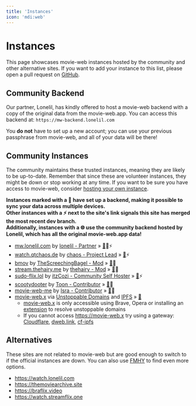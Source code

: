 ```yaml
---
title: 'Instances'
icon: 'mdi:web'
---
```


# Instances

This page showcases movie-web instances hosted by the community and other alternative sites. If you want to add your instance to this list, please open a pull request on [GitHub](https://github.com/movie-web/docs).

## Community Backend

Our partner, Lonelil, has kindly offered to host a movie-web backend with a copy of the original data from the movie-web.app. You can access this backend at: `https://mw-backend.lonelil.com`

You **do not** have to set up a new account; you can use your previous passphrase from movie-web, and all of your data will be there!

## Community Instances

The community maintains these trusted instances, meaning they are likely to be up-to-date. Remember that since these are volunteer instances, they might be down or stop working at any time. If you want to be sure you have access to movie-web, consider [hosting your own instance](../1.self-hosting/1.hosting-intro.md). 

**Instances marked with a 💾 have set up a backend, making it possible to sync your data across multiple devices.**<br />
**Other instances with a ⚡ next to the site's link signals this site has merged the most recent dev branch.**<br />
**Additionally, instances with a 🌐 use the community backend hosted by Lonelil, which has all the original movie-web.app data!**

- [mw.lonelil.com](https://mw.lonelil.com) by [lonelil - Partner](https://github.com/lonelil) » [💾](https://mw-backend.lonelil.ru)🌐⚡
- [watch.qtchaos.de](https://watch.qtchaos.de) by [chaos - Project Lead](https://github.com/qtchaos) » [💾](https://mw-backend.lonelil.ru)⚡
- [bmov](https://bmov.vercel.app) by [TheScreechingBagel - Mod](https://github.com/TheScreechingBagel) » [💾](https://mw-backend.lonelil.ru)🌐
- [stream.thehairy.me](https://stream.thehairy.me) by [thehairy - Mod](https://github.com/thehairy) » [💾](https://mw-backend.lonelil.ru)🌐
- [sudo-flix.lol](https://sudo-flix.lol) by [itzCozi - Community Self Hoster](https://gitlab.com/itzCozi) » [💾](https://sudo-flix-backend.lol)⚡
- [scootydooter](https://scootydooter.vercel.app) by [Toon - Contributor](https://github.com/Toon-arch) » [💾](https://mw-backend.lonelil.ru)🌐
- [movie-web-me](https://movie-web-me.vercel.app) by [Isra - Contributor](https://github.com/zisra) » [💾](https://mw-backend.lonelil.ru)🌐
- [movie-web.x](https://movie-web.x) via [Unstoppable Domains](https://unstoppabledomains.com) and [IPFS](https://ipfs.tech) » [💾](https://sudo-flix-backend.lol)
    - [movie-web.x](https://movie-web.x) is only accessible using Brave, Opera or installing an [extension](https://unstoppabledomains.com/extension) to resolve unstoppable domains
    - If you cannot access https://movie-web.x try using a gateway: [Cloudflare](https://cloudflare-ipfs.com/ipns/k51qzi5uqu5diql6nkzokwdvz9511dp9itillc7xhixptq14tk1oz8agh3wrjd), [dweb.link](https://k51qzi5uqu5diql6nkzokwdvz9511dp9itillc7xhixptq14tk1oz8agh3wrjd.ipns.dweb.link), [cf-ipfs](https://k51qzi5uqu5diql6nkzokwdvz9511dp9itillc7xhixptq14tk1oz8agh3wrjd.ipns.cf-ipfs.com)

## Alternatives

These sites are not related to movie-web but are good enough to switch to if the official instances are down. You can also use [FMHY](https://fmhy.pages.dev/videopiracyguide) to find even more options.

* https://watch.lonelil.com
* https://themoviearchive.site
* https://braflix.video
* https://watch.streamflix.one
